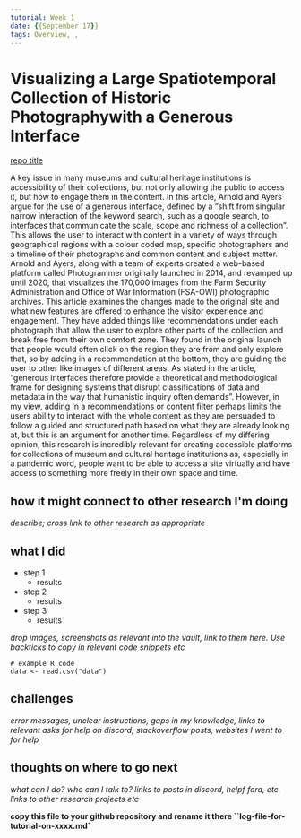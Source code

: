 ```yaml
---
tutorial: Week 1
date: {{September 17}}
tags: Overview, , 
---
```


# Visualizing a Large Spatiotemporal Collection of Historic Photographywith a Generous Interface
[repo title](https://arxiv.org/pdf/2009.02242.pdf)

A key issue in many museums and cultural heritage institutions is accessibility of their collections, but not only allowing the public to access it, but how to engage them in the content. In this article, Arnold and Ayers argue for the use of a generous interface, defined by a “shift from singular narrow interaction of the keyword search, such as a google search, to interfaces that communicate the scale, scope and richness of a collection”. This allows the user to interact with content in a variety of ways through geographical regions with a colour coded map, specific photographers and a timeline of their photographs and common content and subject matter. Arnold and Ayers, along with a team of experts created a web-based platform called Photogrammer originally launched in 2014, and revamped up until 2020, that visualizes the 170,000 images from the Farm Security Administration and Office of War Information (FSA-OWI) photographic archives. This article examines the changes made to the original site and what new features are offered to enhance the visitor experience and engagement. They have added things like recommendations under each photograph that allow the user to explore other parts of the collection and break free from their own comfort zone. They found in the original launch that people would often click on the region they are from and only explore that, so by adding in a recommendation at the bottom, they are guiding the user to other like images of different areas. As stated in the article, “generous interfaces therefore provide a theoretical and methodological frame for designing systems that disrupt classifications of data and metadata in the way that humanistic inquiry often demands”. However, in my view, adding in a recommendations or content filter perhaps limits the users ability to interact with the whole content as they are persuaded to follow a guided and structured path based on what they are already looking at, but this is an argument for another time. Regardless of my differing opinion, this research is incredibly relevant for creating accessible platforms for collections of museum and cultural heritage institutions as, especially in a pandemic word, people want to be able to access a site virtually and have access to something more freely in their own space and time.


## how it might connect to other research I'm doing

_describe; cross link to other research as appropriate_

## what I did

+ step 1  
	+ results
+ step 2
	+ results 
+ step 3
	+ results

_drop images, screenshots as relevant into the vault, link to them here. Use backticks to copy in relevant code snippets etc_

```
# example R code
data <- read.csv("data")
```

## challenges 

_error messages, unclear instructions, gaps in my knowledge, links to relevant asks for help on discord, stackoverflow posts, websites I went to for help_

## thoughts on where to go next

_what can I do? who can I talk to? links to posts in discord, helpf fora, etc. links to other research projects etc_

**copy this file to your github repository and rename it there ``log-file-for-tutorial-on-xxxx.md`**